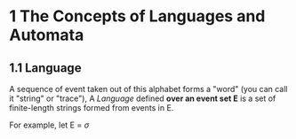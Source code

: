 # 1 The Concepts of Languages and Automata

## 1.1 Language

A sequence of event taken out of this alphabet forms a "word" (you can call it "string" or "trace"), A *Language* defined **over an event set E** is a set of finite-length strings formed from events in E.



For example, let E = $\sigma$

  

